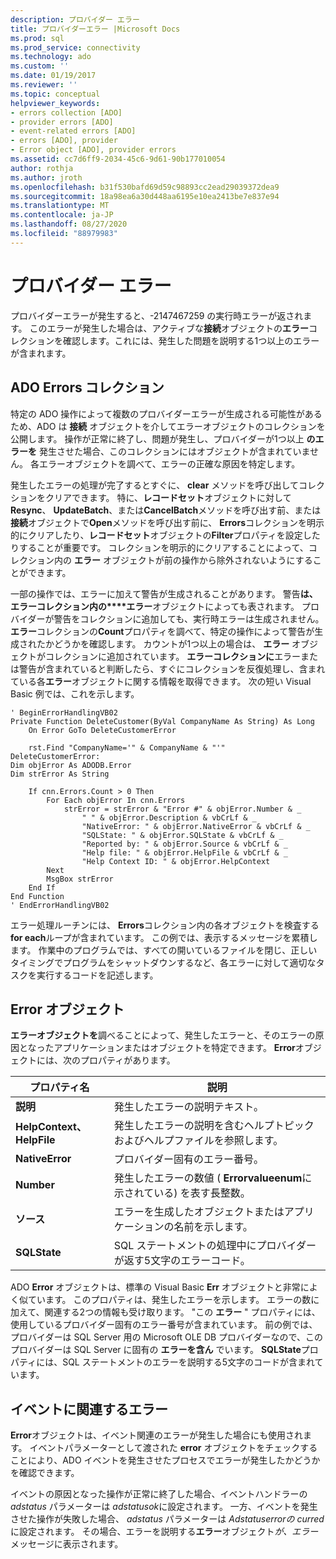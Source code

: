 ```yaml
---
description: プロバイダー エラー
title: プロバイダーエラー |Microsoft Docs
ms.prod: sql
ms.prod_service: connectivity
ms.technology: ado
ms.custom: ''
ms.date: 01/19/2017
ms.reviewer: ''
ms.topic: conceptual
helpviewer_keywords:
- errors collection [ADO]
- provider errors [ADO]
- event-related errors [ADO]
- errors [ADO], provider
- Error object [ADO], provider errors
ms.assetid: cc7d6ff9-2034-45c6-9d61-90b177010054
author: rothja
ms.author: jroth
ms.openlocfilehash: b31f530bafd69d59c98893cc2ead29039372dea9
ms.sourcegitcommit: 18a98ea6a30d448aa6195e10ea2413be7e837e94
ms.translationtype: MT
ms.contentlocale: ja-JP
ms.lasthandoff: 08/27/2020
ms.locfileid: "88979983"
---
```

# <a name="provider-errors"></a>プロバイダー エラー
プロバイダーエラーが発生すると、-2147467259 の実行時エラーが返されます。 このエラーが発生した場合は、アクティブな**接続**オブジェクトの**エラー**コレクションを確認します。これには、発生した問題を説明する1つ以上のエラーが含まれます。  
  
## <a name="the-ado-errors-collection"></a>ADO Errors コレクション  
 特定の ADO 操作によって複数のプロバイダーエラーが生成される可能性があるため、ADO は **接続** オブジェクトを介してエラーオブジェクトのコレクションを公開します。 操作が正常に終了し、問題が発生し、プロバイダーが1つ以上 **のエラーを** 発生させた場合、このコレクションにはオブジェクトが含まれていません。 各エラーオブジェクトを調べて、エラーの正確な原因を特定します。  
  
 発生したエラーの処理が完了するとすぐに、 **clear** メソッドを呼び出してコレクションをクリアできます。 特に、**レコードセット**オブジェクトに対して**Resync**、 **UpdateBatch**、または**CancelBatch**メソッドを呼び出す前、または**接続**オブジェクトで**Open**メソッドを呼び出す前に、 **Errors**コレクションを明示的にクリアしたり、**レコードセット**オブジェクトの**Filter**プロパティを設定したりすることが重要です。 コレクションを明示的にクリアすることによって、コレクション内の **エラー** オブジェクトが前の操作から除外されないようにすることができます。  
  
 一部の操作では、エラーに加えて警告が生成されることがあります。 警告**は、エラーコレクション内の****エラー**オブジェクトによっても表されます。 プロバイダーが警告をコレクションに追加しても、実行時エラーは生成されません。 **エラー**コレクションの**Count**プロパティを調べて、特定の操作によって警告が生成されたかどうかを確認します。 カウントが1つ以上の場合は、 **エラー** オブジェクトがコレクションに追加されています。 **エラーコレクションに**エラーまたは警告が含まれていると判断したら、すぐにコレクションを反復処理し、含まれている各**エラー**オブジェクトに関する情報を取得できます。 次の短い Visual Basic 例では、これを示します。  
  
```  
' BeginErrorHandlingVB02  
Private Function DeleteCustomer(ByVal CompanyName As String) As Long  
    On Error GoTo DeleteCustomerError  
  
    rst.Find "CompanyName='" & CompanyName & "'"  
DeleteCustomerError:  
Dim objError As ADODB.Error  
Dim strError As String  
  
    If cnn.Errors.Count > 0 Then  
        For Each objError In cnn.Errors  
            strError = strError & "Error #" & objError.Number & _  
                " " & objError.Description & vbCrLf & _  
                "NativeError: " & objError.NativeError & vbCrLf & _  
                "SQLState: " & objError.SQLState & vbCrLf & _  
                "Reported by: " & objError.Source & vbCrLf & _  
                "Help file: " & objError.HelpFile & vbCrLf & _  
                "Help Context ID: " & objError.HelpContext  
        Next  
        MsgBox strError  
    End If  
End Function  
' EndErrorHandlingVB02  
```  
  
 エラー処理ルーチンには、 **Errors**コレクション内の各オブジェクトを検査する**for each**ループが含まれています。 この例では、表示するメッセージを累積します。 作業中のプログラムでは、すべての開いているファイルを閉じ、正しいタイミングでプログラムをシャットダウンするなど、各エラーに対して適切なタスクを実行するコードを記述します。  
  
## <a name="the-error-object"></a>Error オブジェクト  
 **エラーオブジェクトを**調べることによって、発生したエラーと、そのエラーの原因となったアプリケーションまたはオブジェクトを特定できます。 **Error**オブジェクトには、次のプロパティがあります。  
  
|プロパティ名|説明|  
|-------------------|-----------------|  
|**説明**|発生したエラーの説明テキスト。|  
|**HelpContext、HelpFile**|発生したエラーの説明を含むヘルプトピックおよびヘルプファイルを参照します。|  
|**NativeError**|プロバイダー固有のエラー番号。|  
|**Number**|発生したエラーの数値 ( **Errorvalueenum**に示されている) を表す長整数。|  
|**ソース**|エラーを生成したオブジェクトまたはアプリケーションの名前を示します。|  
|**SQLState**|SQL ステートメントの処理中にプロバイダーが返す5文字のエラーコード。|  
  
 ADO **Error** オブジェクトは、標準の Visual Basic **Err** オブジェクトと非常によく似ています。 このプロパティは、発生したエラーを示します。 エラーの数に加えて、関連する2つの情報も受け取ります。 "この **エラー** " プロパティには、使用しているプロバイダー固有のエラー番号が含まれています。 前の例では、プロバイダーは SQL Server 用の Microsoft OLE DB プロバイダーなので、このプロバイダーは SQL Server に固有の **エラーを含ん** でいます。 **SQLState**プロパティには、SQL ステートメントのエラーを説明する5文字のコードが含まれています。  
  
## <a name="event-related-errors"></a>イベントに関連するエラー  
 **Error**オブジェクトは、イベント関連のエラーが発生した場合にも使用されます。 イベントパラメーターとして渡された **error** オブジェクトをチェックすることにより、ADO イベントを発生させたプロセスでエラーが発生したかどうかを確認できます。  
  
 イベントの原因となった操作が正常に終了した場合、イベントハンドラーの *adstatus* パラメーターは *adstatusok*に設定されます。 一方、イベントを発生させた操作が失敗した場合、 *adstatus* パラメーターは *Adstatuserrorの curred*に設定されます。 その場合、エラーを説明する**エラー**オブジェクト*が、エラー*メッセージに表示されます。
